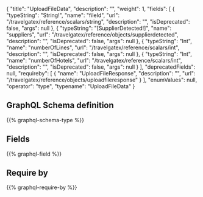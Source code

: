 {
  "title": "UploadFileData",
  "description": "",
  "weight": 1,
  "fields": [
    {
      "typeString": "String!",
      "name": "fileId",
      "url": "/travelgatex/reference/scalars/string",
      "description": "",
      "isDeprecated": false,
      "args": null
    },
    {
      "typeString": "[SupplierDetected!]",
      "name": "suppliers",
      "url": "/travelgatex/reference/objects/supplierdetected",
      "description": "",
      "isDeprecated": false,
      "args": null
    },
    {
      "typeString": "Int",
      "name": "numberOfLines",
      "url": "/travelgatex/reference/scalars/int",
      "description": "",
      "isDeprecated": false,
      "args": null
    },
    {
      "typeString": "Int",
      "name": "numberOfHotels",
      "url": "/travelgatex/reference/scalars/int",
      "description": "",
      "isDeprecated": false,
      "args": null
    }
  ],
  "deprecatedFields": null,
  "requireby": [
    {
      "name": "UploadFileResponse",
      "description": "",
      "url": "/travelgatex/reference/objects/uploadfileresponse"
    }
  ],
  "enumValues": null,
  "operator": "type",
  "typename": "UploadFileData"
}
## GraphQL Schema definition

{{% graphql-schema-type %}}

## Fields

{{% graphql-field %}}

## Require by

{{% graphql-require-by %}}
